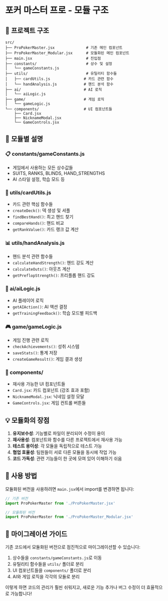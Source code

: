 # 포커 마스터 프로 - 모듈 구조

## 📁 프로젝트 구조

```
src/
├── ProPokerMaster.jsx              # 기존 메인 컴포넌트
├── ProPokerMaster_Modular.jsx      # 모듈화된 메인 컴포넌트
├── main.jsx                        # 진입점
├── constants/                      # 상수 및 설정
│   └── gameConstants.js
├── utils/                          # 유틸리티 함수들
│   ├── cardUtils.js               # 카드 관련 함수
│   └── handAnalysis.js            # 핸드 분석 함수
├── ai/                            # AI 로직
│   └── aiLogic.js
├── game/                          # 게임 로직
│   └── gameLogic.js
└── components/                    # UI 컴포넌트들
    ├── Card.jsx
    ├── NicknameModal.jsx
    └── GameControls.jsx
```

## 🔧 모듈별 설명

### 📋 constants/gameConstants.js
- 게임에서 사용하는 모든 상수값들
- SUITS, RANKS, BLINDS, HAND_STRENGTHS
- AI 스타일 설정, 학습 모드 등

### 🎴 utils/cardUtils.js
- 카드 관련 핵심 함수들
- `createDeck()`: 덱 생성 및 셔플
- `findBestHand()`: 최고 핸드 찾기
- `compareHands()`: 핸드 비교
- `getRankValue()`: 카드 랭크 값 계산

### 📊 utils/handAnalysis.js
- 핸드 분석 관련 함수들
- `calculateHandStrength()`: 핸드 강도 계산
- `calculateOuts()`: 아웃츠 계산
- `getPreflopStrength()`: 프리플롭 핸드 강도

### 🤖 ai/aiLogic.js
- AI 플레이어 로직
- `getAIAction()`: AI 액션 결정
- `getTrainingFeedback()`: 학습 모드별 피드백

### 🎮 game/gameLogic.js
- 게임 진행 관련 로직
- `checkAchievements()`: 성취 시스템
- `saveStats()`: 통계 저장
- `createGameResult()`: 게임 결과 생성

### 🎨 components/
- 재사용 가능한 UI 컴포넌트들
- `Card.jsx`: 카드 컴포넌트 (강조 효과 포함)
- `NicknameModal.jsx`: 닉네임 설정 모달
- `GameControls.jsx`: 게임 컨트롤 버튼들

## 💡 모듈화의 장점

1. **유지보수성**: 기능별로 파일이 분리되어 수정이 용이
2. **재사용성**: 컴포넌트와 함수를 다른 프로젝트에서 재사용 가능
3. **테스트 용이성**: 각 모듈을 독립적으로 테스트 가능
4. **협업 효율성**: 팀원들이 서로 다른 모듈을 동시에 작업 가능
5. **코드 가독성**: 관련 기능들이 한 곳에 모여 있어 이해하기 쉬움

## 🚀 사용 방법

모듈화된 버전을 사용하려면 `main.jsx`에서 import를 변경하면 됩니다:

```javascript
// 기존 버전
import ProPokerMaster from './ProPokerMaster.jsx'

// 모듈화된 버전  
import ProPokerMaster from './ProPokerMaster_Modular.jsx'
```

## 🔄 마이그레이션 가이드

기존 코드에서 모듈화된 버전으로 점진적으로 마이그레이션할 수 있습니다:

1. 상수들을 `constants/gameConstants.js`로 이동
2. 유틸리티 함수들을 `utils/` 폴더로 분리
3. UI 컴포넌트들을 `components/` 폴더로 분리
4. AI와 게임 로직을 각각의 모듈로 분리

이렇게 하면 코드의 관리가 훨씬 쉬워지고, 새로운 기능 추가나 버그 수정이 더 효율적으로 가능합니다!